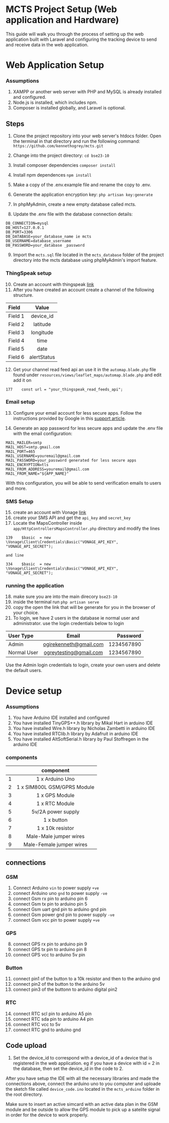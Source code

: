 # MCTS Project Setup (Web application and Hardware)
This guide will walk you through the process of setting up the web application built with Laravel and configuring the tracking device to send and receive data in the web application.
# Web Application Setup
### Assumptions
1. XAMPP or another web server with PHP and MySQL is already installed and configured.
2. Node.js is installed, which includes npm.
3. Composer is installed globally, and Laravel is optional.
## Steps
1. Clone the project repository into your web server's htdocs folder. Open the terminal in that directory and run the following command:
`https://github.com/kennethogrey/mcts.git`
2. Change into the project directory: `cd bse23-10`
3. Install composer dependencies `composer install`
4. Install npm dependences `npm install`
5. Make a copy of the .env.example file and rename the copy to .env.
6. Generate the application encryption key: `php artisan key:generate`
7. In phpMyAdmin, create a new empty database called mcts.

8. Update the .env file with the database connection details:
```
DB_CONNECTION=mysql
DB_HOST=127.0.0.1
DB_PORT=3306
DB_DATABASE=your_database_name ie mcts
DB_USERNAME=database_username
DB_PASSWORD=your_database _password
```
9. Import the `mcts.sql` file located in the `mcts_database` folder of the project directory into the mcts database using phpMyAdmin's import feature.

### ThingSpeak setup
10. Create an account with thingspeak [link](https://thingspeak.com/)
11. After you have created an account create a channel of the following structure.

| Field | Value |
| :--- | :----: |
| Field 1 | device_id |
| Field 2 | latitude |
| Field 3 | longitude |
| Field 4 | time |
| Field 5 | date |
| Field 6 | alertStatus |

12. Get your channel read feed api an use it in the `automap.blade.php` file found under `resources/views/leaflet_maps/automap.blade.php` and edit add it on 

```
177    const url = "your_thingspeak_read_feeds_api";
```



### Email setup

13. Configure your email account for less secure apps. Follow the instructions provided by Google in this [support article](https://support.google.com/accounts/answer/6010255?hl=en).

14. Generate an app password for less secure apps and update the .env file with the email configuration:
```
MAIL_MAILER=smtp
MAIL_HOST=smtp.gmail.com
MAIL_PORT=465
MAIL_USERNAME=youremail@gmail.com
MAIL_PASSWORD=your_password generated for less secure apps
MAIL_ENCRYPTION=tls
MAIL_FROM_ADDRESS=youremail@gmail.com
MAIL_FROM_NAME="${APP_NAME}"
```
With this configuration, you will be able to send verification emails to users and more.

### SMS Setup
15.  create an account with Vonage [link](https://www.vonage.com)
16. create your SMS API and get the `api_key` and `secret_key`
17. Locate the MapsController inside `app/HttpControllersMapsController.php` directory and modify the lines 
```
139    $basic  = new \Vonage\Client\Credentials\Basic("VONAGE_API_KEY", "VONAGE_API_SECRET");

and line

334    $basic  = new \Vonage\Client\Credentials\Basic("VONAGE_API_KEY", "VONAGE_API_SECRET");
```

### running the application
18. make sure you are into the main direcory `bse23-10`
19. inside the terminal run `php artisan serve`
20. copy the open the link that will be generate for you in the browser of your choice.
21. To login, we have 2 users in the database ie normal user and administrator. use the login credentials below to login

| User Type | Email | Password |
| :--- | :----: | ---: |
| Admin | ogirekenneth@gmail.com | 1234567890 |
| Normal User | ogreytesting@gmail.com | 1234567890 |

Use the Admin login credentials to login, create your own users and delete the default users.

# Device setup
### Assumptions
1. You have Arduino IDE installed and configured
2. You have installed TinyGPS++.h library by Mikal Hart in arduino IDE
3. You have installed Wire.h library by Nicholas Zambetti in arduino IDE
4. You have installed RTClib.h library by Adafruit in arduino IDE
5. You have installed AltSoftSerial.h library by Paul Stoffregen in the arduino IDE
### components
|  | component |
| :--- | :----: |
| 1 | 1 x Arduino Uno |
| 2 | 1 x SIM800L GSM/GPRS Module |
| 3 | 1 x GPS Module |
| 4 | 1 x RTC Module |
| 5 | 5v/2A power supply |
| 6 | 1 x button |
| 7 | 1 x 10k resistor |
| 8 | Male-Male jumper wires |
| 9 | Male-Female jumper wires |
## connections
### GSM
1. Connect Arduino `vin` to power supply `+ve`
2. connect Arduino uno `gnd` to power supply `-ve`
3. connect Gsm rx pin to arduino pin 6
4. connect Gsm tx pin to arduino pin 5
5. connect Gsm uart gnd pin to arduino gnd pin
6. connect Gsm power gnd pin to power supply `-ve`
7. connect Gsm vcc pin to power supply `+ve`
### GPS
8. connect GPS rx pin to arduino pin 9
9. connect GPS tx pin to arduino pin 8
10. connect GPS vcc to arduino 5v pin
### Button
11. connect pin1 of the button to a 10k resistor and then to the arduino gnd
12. connect pin2 of the button to the arduino 5v
13. connect pin3 of the buttonn to arduino digital pin2
### RTC
14. connect RTC scl pin to arduino A5 pin
15. connect RTC sda pin to arduino A4 pin
16. connect RTC vcc to 5v
17. connect RTC gnd to arduino gnd

## Code upload
1. Set the device_id to correspond with a device_id of a device that is registered in the web application. eg if you have a device with id = 2 in the database, then set the device_id in the code to 2.

After you have setup the IDE with all the necessary libraries and made the connections above, connect the arduino uno to you computer and uploade the sketch file called `device_code.ino` located in the `mcts_arduino` folder in the root directory.

Make sure to insert an active simcard with an active data plan in the GSM module and be outside to allow the GPS module to pick up a satelite signal in order for the device to work properly.



